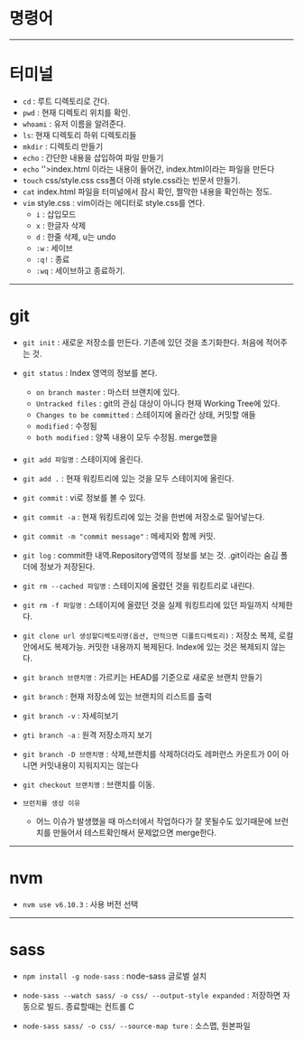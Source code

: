 # 명령어
------

# 터미널 
  - `cd` : 루트 디렉토리로 간다. 
  - `pwd` : 현재 디렉토리 위치를 확인. 
  - `whoami` : 유저 이름을 알려준다. 
  - `ls`: 현재 디렉토리 하위 디렉토리들 
  - `mkdir` : 디렉토리 만들기
  - `echo` : 간단한 내용을 삽입하여 파일 만들기
  - `echo` '<!doctype html>'>index.html <!doctype html>이라는 내용이 들어간, index.html이라는 파일을 만든다
  - `touch` css/style.css  css폴더 아래 style.css라는 빈문서 만들기.
  - `cat` index.html  파일을 터미널에서 잠시 확인, 짤막한 내용을 확인하는 정도. 
  - `vim` style.css : vim이라는 에디터로 style.css를 연다.
    - `i` : 삽입모드
    - `x` : 한글자 삭제
    - `d` : 한줄 삭제, u는 undo
    - `:w` : 세이브
    - `:q!` : 종료
    - `:wq` : 세이브하고 종료하기.

------

# git
  - `git init` : 새로운 저장소를 만든다. 기존에 있던 것을 초기화한다. 처음에 적어주는 것. 
  - `git status` : Index 영역의 정보를 본다. 
    - `on branch master` : 마스터 브랜치에 있다. 
    - `Untracked files` : git의 관심 대상이 아니다 현재 Working Tree에 있다.
    - `Changes to be committed` : 스테이지에 올라간 상태, 커밋할 애들
    - `modified` : 수정됨
    - `both modified` : 양쪽 내용이 모두 수정됨. merge했을 

  - `git add 파일명` : 스테이지에 올린다. 
  - `git add .` : 현재 워킹트리에 있는 것을 모두 스테이지에 올린다. 
  - `git commit` : vi로 정보를 볼 수 있다. 
  - `git commit -a` : 현재 워킹트리에 있는 것을 한번에 저장소로 밀어넣는다. 
  - `git commit -m "commit message"` : 메세지와 함께 커밋.
  - `git log` : commit한 내역.Repository영역의 정보를 보는 것. .git이라는 숨김 폴더에 정보가 저장된다. 

  - `git rm --cached 파일명` : 스테이지에 올렸던 것을 워킹트리로 내린다.
  - `git rm -f 파일명` : 스테이지에 올렸던 것을 실제 워킹트리에 있던 파일까지 삭제한다. 

  - `git clone url 생성할디렉토리명(옵션, 안적으면 디폴트디렉토리)` : 저장소 복제, 로컬 안에서도 복제가능. 커밋한 내용까지 복제된다. Index에 있는 것은 복제되지 않는다.

  - `git branch 브랜치명` : 가르키는 HEAD를 기준으로 새로운 브랜치 만들기
  - `git branch`  : 현재 저장소에 있는 브랜치의 리스트를 출력
  - `git branch -v` : 자세히보기 
  - `gti branch -a` : 원격 저장소까지 보기
  - `git branch -D 브랜치명` : 삭제,브랜치를 삭제하더라도 레퍼런스 카운트가 0이 아니면 커밋내용이 지워지지는 않는다

  - `git checkout 브랜치명` : 브랜치를 이동.

  - `브런치를 생성 이유`
    - 어느 이슈가 발생했을 때 마스터에서 작업하다가 잘 못될수도 있기때문에 브런치를 만들어서 테스트확인해서 문제없으면 merge한다.

------

# nvm
  - `nvm use v6.10.3` : 사용 버전 선택

------

# sass
  - `npm install -g node-sass` : node-sass 글로벌 설치

  - `node-sass --watch sass/ -o css/ --output-style expanded` : 저장하면 자동으로 빌드. 종료할때는 컨트롤 C
  - `node-sass sass/ -o css/ --source-map ture` : 소스맵, 원본파일 
